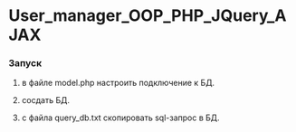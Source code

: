 # User_manager_OOP_PHP_JQuery_AJAX

### Запуск

1. в файле model.php настроить подключение к БД.

2. сосдать БД.

3. с файла query_db.txt скопировать sql-запрос в БД.
